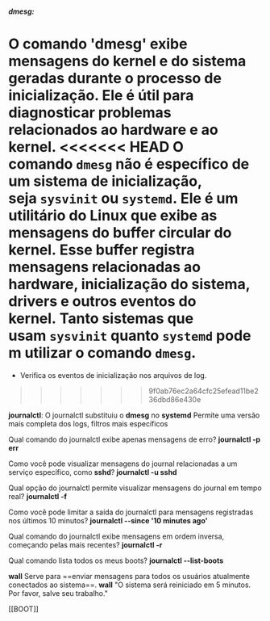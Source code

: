
##### **dmesg**: 
O comando '**dmesg**' exibe mensagens do kernel e do sistema geradas durante o **processo** de **inicialização**. Ele é útil para diagnosticar problemas relacionados ao **hardware** e ao **kernel**.
<<<<<<< HEAD
O comando `dmesg` não é específico de um sistema de inicialização, seja `sysvinit` ou `systemd`. Ele é um utilitário do Linux que exibe as mensagens do buffer circular do kernel. Esse buffer registra mensagens relacionadas ao hardware, inicialização do sistema, drivers e outros eventos do kernel. Tanto sistemas que usam `sysvinit` quanto `systemd` podem utilizar o comando `dmesg`.
=======
- Verifica os eventos de inicialização nos arquivos de log.
>>>>>>> 9f0ab76ec2a64cfc25efead11be236dbd86e430e

>>>>>>>>>>>>>>>>>>>>>>>>>>>>>>>>>>>>>>>>>>>>>>>>>>>>>>>>>>>>>>>>>>>>

**journalctl**:
O journalctl substituiu o **dmesg** no **systemd**
Permite uma versão mais completa dos logs, filtros mais específicos

Qual comando do journalctl exibe apenas mensagens de erro? 
**journalctl -p err**

Como você pode visualizar mensagens do journal relacionadas a um serviço específico, como **sshd**? **journalctl -u sshd**

Qual opção do journalctl permite visualizar mensagens do journal em tempo real?
**journalctl -f**

Como você pode limitar a saída do journalctl para mensagens registradas nos últimos 10 minutos?
**journalctl --since '10 minutes ago'**

Qual comando do journalctl exibe mensagens em ordem inversa, começando pelas mais recentes?
**journalctl -r**

Qual comando lista todos os meus boots?
**journalctl --list-boots**

**wall**
Serve para ==enviar mensagens para todos os usuários atualmente conectados ao sistema==.
**wall** "O sistema será reiniciado em 5 minutos. Por favor, salve seu trabalho."





[[BOOT]]